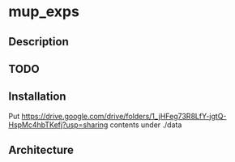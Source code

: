 # mup_exps

## Description

## TODO

## Installation
Put https://drive.google.com/drive/folders/1_jHFeg73R8LfY-jgtQ-HspMc4hbTKefj?usp=sharing contents under ./data

## Architecture